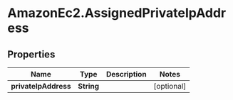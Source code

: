 # AmazonEc2.AssignedPrivateIpAddress

## Properties

Name | Type | Description | Notes
------------ | ------------- | ------------- | -------------
**privateIpAddress** | **String** |  | [optional] 


